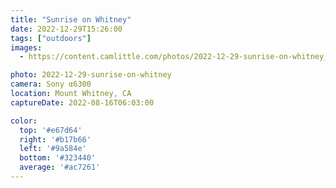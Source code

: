 ```yaml
---
title: "Sunrise on Whitney"
date: 2022-12-29T15:26:00
tags: ["outdoors"]
images:
  - https://content.camlittle.com/photos/2022-12-29-sunrise-on-whitney_1280.jpg

photo: 2022-12-29-sunrise-on-whitney
camera: Sony α6300
location: Mount Whitney, CA
captureDate: 2022-08-16T06:03:00

color:
  top: '#e67d64'
  right: '#b17b66'
  left: '#9a584e'
  bottom: '#323440'
  average: '#ac7261'
---
```

